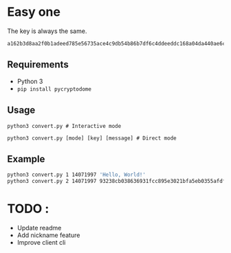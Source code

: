 # Easy one
The key is always the same.

```
a162b3d8aa2f0b1adeed785e56735ace4c9db54b86b7df6c4ddeeddc168a04da440ae6cf0552cb99b3e1988090f4bdd2962193e781cf7857385af5757cfd608af2c5a9fb12807110c1c2e429f0458f7f66a776a2bf4767f332ae3553b1eafd08c0ccf77ca8e95b62c0beac4679b906534959e4ad4128c0715ef603b652a90d09
```

## Requirements
- Python 3
- ``pip install pycryptodome``
## Usage
```
python3 convert.py # Interactive mode
```
```
python3 convert.py [mode] [key] [message] # Direct mode
```

## Example
```bash
python3 convert.py 1 14071997 'Hello, World!' 
python3 convert.py 2 14071997 93238cb038636931fcc895e3021bfa5eb0355afdf640717e00446fc2142e456b 
```
# TODO :
- Update readme
- Add nickname feature
- Improve client cli
